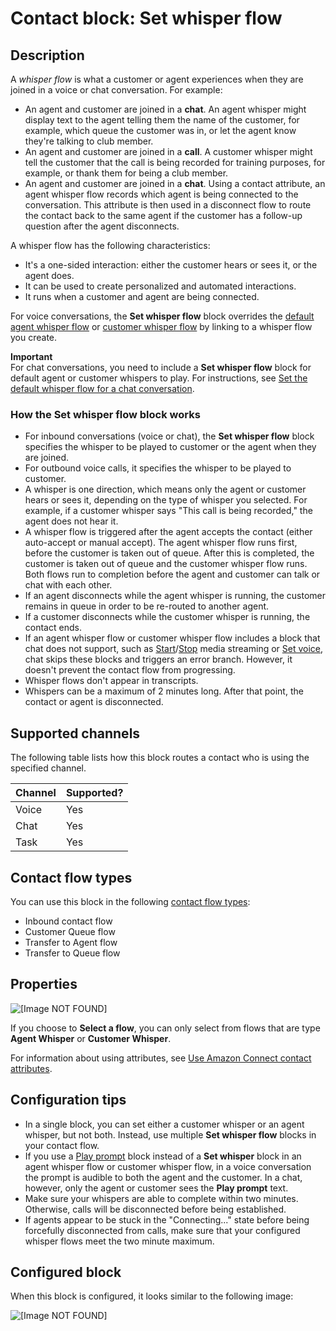 # Contact block: Set whisper flow<a name="set-whisper-flow"></a>

## Description<a name="set-whisper-description"></a>

A *whisper flow* is what a customer or agent experiences when they are joined in a voice or chat conversation\. For example:
+ An agent and customer are joined in a **chat**\. An agent whisper might display text to the agent telling them the name of the customer, for example, which queue the customer was in, or let the agent know they're talking to club member\.
+ An agent and customer are joined in a **call**\. A customer whisper might tell the customer that the call is being recorded for training purposes, for example, or thank them for being a club member\.
+ An agent and customer are joined in a **chat**\. Using a contact attribute, an agent whisper flow records which agent is being connected to the conversation\. This attribute is then used in a disconnect flow to route the contact back to the same agent if the customer has a follow\-up question after the agent disconnects\.

A whisper flow has the following characteristics:
+ It's a one\-sided interaction: either the customer hears or sees it, or the agent does\.
+ It can be used to create personalized and automated interactions\.
+ It runs when a customer and agent are being connected\.

For voice conversations, the **Set whisper flow** block overrides the [default agent whisper flow](default-agent-whisper.md) or [customer whisper flow](default-customer-whisper.md) by linking to a whisper flow you create\.

**Important**  
For chat conversations, you need to include a **Set whisper flow** block for default agent or customer whispers to play\. For instructions, see [Set the default whisper flow for a chat conversation](set-default-whisper-flow-for-chat.md)\.

### How the Set whisper flow block works<a name="how-set-whisper-block-works"></a>
+ For inbound conversations \(voice or chat\), the **Set whisper flow** block specifies the whisper to be played to customer or the agent when they are joined\.
+ For outbound voice calls, it specifies the whisper to be played to customer\.
+ A whisper is one direction, which means only the agent or customer hears or sees it, depending on the type of whisper you selected\. For example, if a customer whisper says "This call is being recorded," the agent does not hear it\.
+ A whisper flow is triggered after the agent accepts the contact \(either auto\-accept or manual accept\)\. The agent whisper flow runs first, before the customer is taken out of queue\. After this is completed, the customer is taken out of queue and the customer whisper flow runs\. Both flows run to completion before the agent and customer can talk or chat with each other\. 
+  If an agent disconnects while the agent whisper is running, the customer remains in queue in order to be re\-routed to another agent\.
+  If a customer disconnects while the customer whisper is running, the contact ends\.
+ If an agent whisper flow or customer whisper flow includes a block that chat does not support, such as [Start](start-media-streaming.md)/[Stop](stop-media-streaming.md) media streaming or [Set voice](set-voice.md), chat skips these blocks and triggers an error branch\. However, it doesn't prevent the contact flow from progressing\.
+ Whisper flows don't appear in transcripts\.
+ Whispers can be a maximum of 2 minutes long\. After that point, the contact or agent is disconnected\.

## Supported channels<a name="set-whisper-channels"></a>

The following table lists how this block routes a contact who is using the specified channel\. 


| Channel | Supported? | 
| --- | --- | 
| Voice | Yes | 
| Chat | Yes | 
| Task | Yes | 

## Contact flow types<a name="set-whisper-types"></a>

You can use this block in the following [contact flow types](create-contact-flow.md#contact-flow-types):
+ Inbound contact flow
+ Customer Queue flow
+ Transfer to Agent flow
+ Transfer to Queue flow

## Properties<a name="set-whisper-properties"></a>

![\[Image NOT FOUND\]](http://docs.aws.amazon.com/connect/latest/adminguide/images/set-whisper-flow-properties2.png)

If you choose to **Select a flow**, you can only select from flows that are type **Agent Whisper** or **Customer Whisper**\.

For information about using attributes, see [Use Amazon Connect contact attributes](connect-contact-attributes.md)\.

## Configuration tips<a name="set-whisper-tips"></a>
+ In a single block, you can set either a customer whisper or an agent whisper, but not both\. Instead, use multiple **Set whisper flow** blocks in your contact flow\.
+ If you use a [Play prompt](play.md) block instead of a **Set whisper** block in an agent whisper flow or customer whisper flow, in a voice conversation the prompt is audible to both the agent and the customer\. In a chat, however, only the agent or customer sees the **Play prompt** text\.
+ Make sure your whispers are able to complete within two minutes\. Otherwise, calls will be disconnected before being established\.
+ If agents appear to be stuck in the "Connecting\.\.\." state before being forcefully disconnected from calls, make sure that your configured whisper flows meet the two minute maximum\.

## Configured block<a name="set-whisper-configured"></a>

When this block is configured, it looks similar to the following image:

![\[Image NOT FOUND\]](http://docs.aws.amazon.com/connect/latest/adminguide/images/set-whisper-flow-configured.png)
